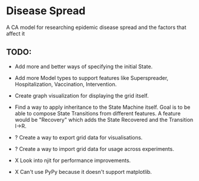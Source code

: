 # Disease Spread
A CA model for researching epidemic disease spread and the factors that affect it

## TODO:
- Add more and better ways of specifying the initial State.
- Add more Model types to support features like Superspreader, Hospitalization, Vaccination, Intervention.
- Create graph visualization for displaying the grid itself.
- Find a way to apply inheritance to the State Machine itself.
Goal is to be able to compose State Transitions from different features.
A feature would be "Recovery" which adds the State Recovered and the Transition I->R.

- ? Create a way to export grid data for visualisations.
- ? Create a way to import grid data for usage across experiments.
- X Look into njit for performance improvements.
- X Can't use PyPy because it doesn't support matplotlib.
